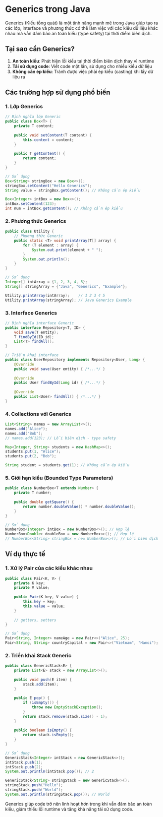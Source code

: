 # Generics trong Java

Generics (Kiểu tổng quát) là một tính năng mạnh mẽ trong Java giúp tạo ra các lớp, interface và phương thức có thể làm việc với các kiểu dữ liệu khác nhau mà vẫn đảm bảo an toàn kiểu (type safety) tại thời điểm biên dịch.

## Tại sao cần Generics?

1. **An toàn kiểu**: Phát hiện lỗi kiểu tại thời điểm biên dịch thay vì runtime
2. **Tái sử dụng code**: Viết code một lần, sử dụng cho nhiều kiểu dữ liệu
3. **Không cần ép kiểu**: Tránh được việc phải ép kiểu (casting) khi lấy dữ liệu ra

## Các trường hợp sử dụng phổ biến

### 1. Lớp Generics

```java
// Định nghĩa lớp Generic
public class Box<T> {
    private T content;
    
    public void setContent(T content) {
        this.content = content;
    }
    
    public T getContent() {
        return content;
    }
}

// Sử dụng
Box<String> stringBox = new Box<>();
stringBox.setContent("Hello Generics");
String value = stringBox.getContent(); // Không cần ép kiểu

Box<Integer> intBox = new Box<>();
intBox.setContent(123);
int num = intBox.getContent(); // Không cần ép kiểu
```

### 2. Phương thức Generics

```java
public class Utility {
    // Phương thức Generic
    public static <T> void printArray(T[] array) {
        for (T element : array) {
            System.out.print(element + " ");
        }
        System.out.println();
    }
}

// Sử dụng
Integer[] intArray = {1, 2, 3, 4, 5};
String[] stringArray = {"Java", "Generics", "Example"};

Utility.printArray(intArray);    // 1 2 3 4 5 
Utility.printArray(stringArray); // Java Generics Example 
```

### 3. Interface Generics

```java
// Định nghĩa interface Generic
public interface Repository<T, ID> {
    void save(T entity);
    T findById(ID id);
    List<T> findAll();
}

// Triển khai interface
public class UserRepository implements Repository<User, Long> {
    @Override
    public void save(User entity) { /*...*/ }
    
    @Override
    public User findById(Long id) { /*...*/ }
    
    @Override
    public List<User> findAll() { /*...*/ }
}
```

### 4. Collections với Generics

```java
List<String> names = new ArrayList<>();
names.add("Alice");
names.add("Bob");
// names.add(123); // Lỗi biên dịch - type safety

Map<Integer, String> students = new HashMap<>();
students.put(1, "Alice");
students.put(2, "Bob");

String student = students.get(1); // Không cần ép kiểu
```

### 5. Giới hạn kiểu (Bounded Type Parameters)

```java
public class NumberBox<T extends Number> {
    private T number;
    
    public double getSquare() {
        return number.doubleValue() * number.doubleValue();
    }
}

// Sử dụng
NumberBox<Integer> intBox = new NumberBox<>(); // Hợp lệ
NumberBox<Double> doubleBox = new NumberBox<>(); // Hợp lệ
// NumberBox<String> stringBox = new NumberBox<>(); // Lỗi biên dịch
```

## Ví dụ thực tế

### 1. Xử lý Pair của các kiểu khác nhau

```java
public class Pair<K, V> {
    private K key;
    private V value;
    
    public Pair(K key, V value) {
        this.key = key;
        this.value = value;
    }
    
    // getters, setters
}

// Sử dụng
Pair<String, Integer> nameAge = new Pair<>("Alice", 25);
Pair<String, String> countryCapital = new Pair<>("Vietnam", "Hanoi");
```

### 2. Triển khai Stack Generic

```java
public class GenericStack<E> {
    private List<E> stack = new ArrayList<>();
    
    public void push(E item) {
        stack.add(item);
    }
    
    public E pop() {
        if (isEmpty()) {
            throw new EmptyStackException();
        }
        return stack.remove(stack.size() - 1);
    }
    
    public boolean isEmpty() {
        return stack.isEmpty();
    }
}

// Sử dụng
GenericStack<Integer> intStack = new GenericStack<>();
intStack.push(1);
intStack.push(2);
System.out.println(intStack.pop()); // 2

GenericStack<String> stringStack = new GenericStack<>();
stringStack.push("Hello");
stringStack.push("World");
System.out.println(stringStack.pop()); // World
```

Generics giúp code trở nên linh hoạt hơn trong khi vẫn đảm bảo an toàn kiểu, giảm thiểu lỗi runtime và tăng khả năng tái sử dụng code.